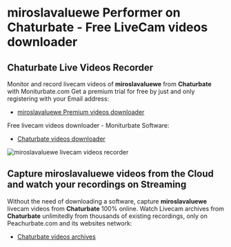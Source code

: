 # miroslavaluewe Performer on Chaturbate - Free LiveCam videos downloader

## Chaturbate Live Videos Recorder

Monitor and record livecam videos of **miroslavaluewe** from **Chaturbate** with Moniturbate.com
Get a premium trial for free by just and only registering with your Email address:
* [miroslavaluewe Premium videos downloader](https://moniturbate.com/request-demo-licence-key.html)

Free livecam videos downloader - Moniturbate Software:
* [Chaturbate videos downloader](https://moniturbate.com/moniturbate-download-software.html)

![miroslavaluewe livecam videos recorder](https://peachurnet.com/templates/moniturbate-software.png)


## Capture miroslavaluewe videos from the Cloud and watch your recordings on Streaming

Without the need of downloading a software, capture **miroslavaluewe** livecam videos from **Chaturbate** 100% online.
Watch Livecam archives from **Chaturbate** unlimitedly from thousands of existing recordings, only on Peachurbate.com and its websites network:
* [Chaturbate videos archives](https://peachurnet.com/)